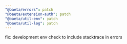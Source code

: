 ```yaml
---
"@baeta/errors": patch
"@baeta/extension-auth": patch
"@baeta/util-env": patch
"@baeta/util-log": patch
---
```


fix: development env check to include stacktrace in errors

